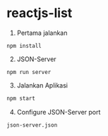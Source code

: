 # reactjs-list

1. Pertama jalankan 

```
npm install
```

2. JSON-Server
```
npm run server
```

3. Jalankan Aplikasi

```bash
npm start
```

4. Configure JSON-Server port
```
json-server.json
```